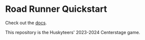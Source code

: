 # Road Runner Quickstart

Check out the [docs](https://rr.brott.dev/docs/v1-0/tuning/).

This repository is the Huskyteers' 2023-2024 Centerstage game.

